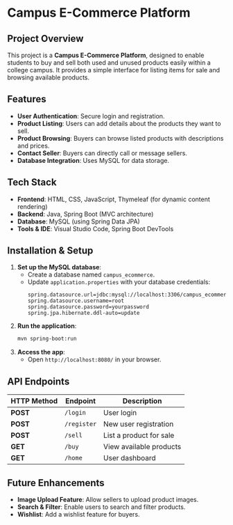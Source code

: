 # Campus E-Commerce Platform

## Project Overview

This project is a **Campus E-Commerce Platform**, designed to enable students to buy and sell both used and unused products easily within a college campus. It provides a simple interface for listing items for sale and browsing available products.

## Features

- **User Authentication**: Secure login and registration.
- **Product Listing**: Users can add details about the products they want to sell.
- **Product Browsing**: Buyers can browse listed products with descriptions and prices.
- **Contact Seller**: Buyers can directly call or message sellers.
- **Database Integration**: Uses MySQL for data storage.

##  Tech Stack

- **Frontend**: HTML, CSS, JavaScript, Thymeleaf (for dynamic content rendering)
- **Backend**: Java, Spring Boot (MVC architecture)
- **Database**: MySQL (using Spring Data JPA)
- **Tools & IDE**: Visual Studio Code, Spring Boot DevTools

##  Installation & Setup


1. **Set up the MySQL database**:
   - Create a database named `campus_ecommerce`.
   - Update `application.properties` with your database credentials:
     ```properties
     spring.datasource.url=jdbc:mysql://localhost:3306/campus_ecommerce
     spring.datasource.username=root
     spring.datasource.password=yourpassword
     spring.jpa.hibernate.ddl-auto=update
     ```
2. **Run the application**:
   ```bash
   mvn spring-boot:run
   ```
3. **Access the app**:
   - Open `http://localhost:8080/` in your browser.




##  API Endpoints

| HTTP Method | Endpoint    | Description             |
| ----------- | ----------- | ----------------------- |
| **POST**    | `/login`    | User login              |
| **POST**    | `/register` | New user registration   |
| **POST**    | `/sell`     | List a product for sale |
| **GET**     | `/buy`      | View available products |
| **GET**     | `/home`     | User dashboard          |

## Future Enhancements

- **Image Upload Feature**: Allow sellers to upload product images.
- **Search & Filter**: Enable users to search and filter products.
- **Wishlist**: Add a wishlist feature for buyers.



